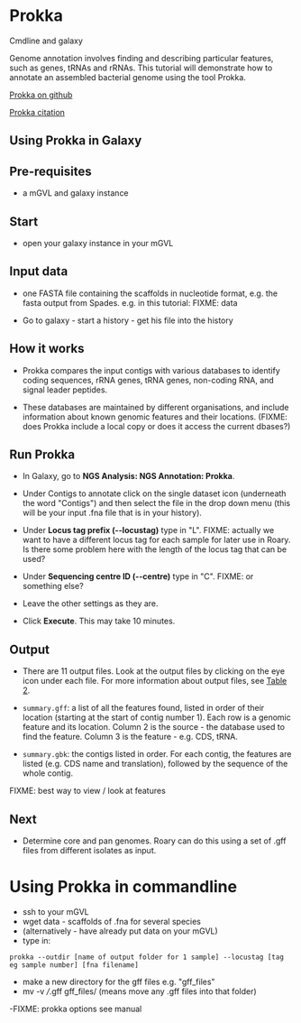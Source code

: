 # Prokka

Cmdline and galaxy

Genome annotation involves finding and describing particular features, such as genes, tRNAs and rRNAs. This tutorial will demonstrate how to annotate an assembled bacterial genome using the tool Prokka.

[Prokka on github](https://github.com/tseemann/prokka#prokka-rapid-prokaryotic-genome-annotation)

[Prokka citation](http://bioinformatics.oxfordjournals.org/content/30/14/2068.full)

## Using Prokka in Galaxy

## Pre-requisites
- a mGVL and galaxy instance

## Start
- open your galaxy instance in your mGVL

## Input data

- one FASTA file containing the scaffolds in nucleotide format, e.g. the fasta output from Spades. e.g. in this tutorial: FIXME: data

- Go to galaxy - start a history - get his file into the history

## How it works

- Prokka compares the input contigs with various databases to identify coding sequences, rRNA genes, tRNA genes, non-coding RNA, and signal leader peptides.

- These databases are maintained by different organisations, and include information about known genomic features and their locations. (FIXME: does Prokka include a local copy or does it access the current dbases?)

## Run Prokka

- In Galaxy, go to **NGS Analysis: NGS Annotation: Prokka**.

- Under Contigs to <ss>annotate</ss> click on the single dataset icon (underneath the word "Contigs") and then select the file in the drop down menu (this will be your input .fna file that is in your history).

- Under **Locus tag prefix (--locustag)** type in "L". FIXME: actually we want to have a different locus tag for each sample for later use in Roary. Is there some problem here with the length of the locus tag that can be used?

- Under **Sequencing centre ID (--centre)** type in "C". FIXME: or something else?

- Leave the other settings as they are.

- Click **Execute**. This may take 10 minutes.

## Output

- There are 11 output files. Look at the output files by clicking on the eye icon under each file. For more information about output files, see [Table 2](http://bioinformatics.oxfordjournals.org/content/30/14/2068.full).

- `summary.gff`: a list of all the features found, listed in order of their location (starting at the start of contig number 1). Each row is a genomic feature and its location. Column 2 is the source - the database used to find the feature. Column 3 is the feature - e.g. CDS, tRNA.

- `summary.gbk`: the contigs listed in order. For each contig, the features are listed (e.g. CDS name and translation), followed by the sequence of the whole contig.

FIXME: best way to view / look at features


## Next

- Determine core and pan genomes. Roary can do this using a set of .gff files from different isolates as input.

# Using Prokka in commandline

- ssh to your mGVL
- wget data - scaffolds of .fna for several species
- (alternatively - have already put data on your mGVL)
- type in:
```
prokka --outdir [name of output folder for 1 sample] --locustag [tag eg sample number] [fna filename]
```

- make a new directory for the gff files e.g. "gff_files"
- mv -v */*.gff gff_files/  (means move any .gff files into that folder)

-FIXME: prokka options see manual
